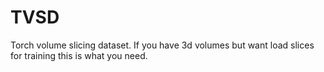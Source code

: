# TVSD
Torch volume slicing dataset. If you have 3d volumes but want load slices for training this is what you need.
